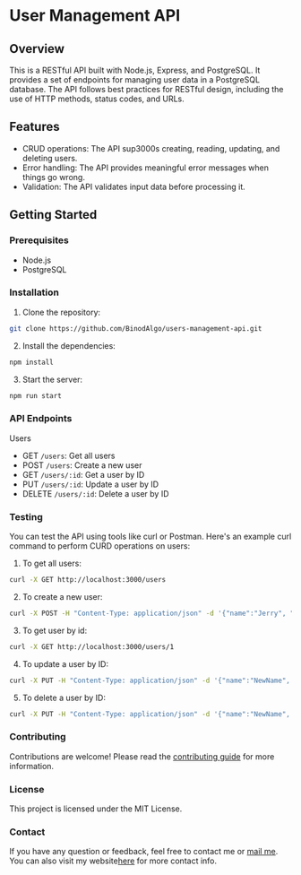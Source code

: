 # User Management API

## Overview

This is a RESTful API built with Node.js, Express, and PostgreSQL. It provides a set of endpoints for managing user data in a PostgreSQL database. The API follows best practices for RESTful design, including the use of HTTP methods, status codes, and URLs.

## Features

- CRUD operations: The API sup3000s creating, reading, updating, and deleting users.
- Error handling: The API provides meaningful error messages when things go wrong.
- Validation: The API validates input data before processing it.

## Getting Started

### Prerequisites

- Node.js
- PostgreSQL

### Installation

1. Clone the repository:
```bash
git clone https://github.com/BinodAlgo/users-management-api.git
``` 
2. Install the dependencies:
```sh 
npm install 
```
3. Start the server: 
```sh 
npm run start
``` 

### API Endpoints
Users 
- GET `/users`: Get all users
- POST `/users`: Create a new user
- GET `/users/:id`: Get a user by ID
- PUT `/users/:id`: Update a user by ID
- DELETE `/users/:id`: Delete a user by ID


### Testing 

You can test the API using tools like curl or Postman. Here's an example curl command to perform CURD operations on users:
1. To get all users: 
```sh 
curl -X GET http://localhost:3000/users
```

2. To create a new user:
```bash
curl -X POST -H "Content-Type: application/json" -d '{"name":"Jerry", "email":"jerry@example.com"}' http://localhost:3000/users
```

3. To get user by id: 
```sh 
curl -X GET http://localhost:3000/users/1
```

4. To update a user by ID:
```sh
curl -X PUT -H "Content-Type: application/json" -d '{"name":"NewName", "email":"newemail@example.com"}' http://localhost:3000/users/1
```

5. To delete a user by ID:
```bash 
curl -X PUT -H "Content-Type: application/json" -d '{"name":"NewName", "email":"newemail@example.com"}' http://localhost:3000/users/1
```

### Contributing
Contributions are welcome! Please read the [contributing guide](https://www.dataschool.io/how-to-contribute-on-github/) for more information.


### License
This project is licensed under the MIT License.

### Contact 
If you have any question or feedback, feel free to contact me or [mail me](mailto:achabinod1112@gmail.com). You can also visit my website[here](https://www.binodcodemaster.com) for more contact info.